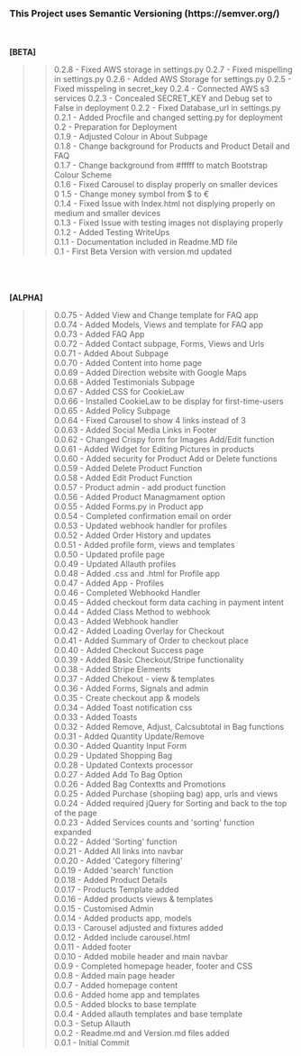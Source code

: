 <h3>This Project uses Semantic Versioning (https://semver.org/)</h3>
<br><br>
<strong>[BETA]</strong>

>> 0.2.8 - Fixed AWS storage in settings.py
>> 0.2.7 - Fixed mispelling in settings.py
>> 0.2.6 - Added AWS Storage for settings.py
>> 0.2.5 - Fixed misspeling in secret_key
>> 0.2.4 - Connected AWS s3 services 
>> 0.2.3 - Concealed SECRET_KEY and Debug set to False in deployment
>> 0.2.2 - Fixed Database_url in settings.py
>> 0.2.1 - Added Procfile and changed setting.py for deployment
>> 0.2 -  Preparation for Deployment<br>
>> 0.1.9 - Adjusted Colour in About Subpage<br>
>> 0.1.8 - Change background for Products and Product Detail and FAQ<br>
>> 0.1.7 - Change background from #fffff to match Bootstrap Colour Scheme<br>
>> 0.1.6 - Fixed Carousel to display properly on smaller devices<br>
>> 0 1.5 - Change money symbol from $ to €<br>
>> 0.1.4 - Fixed Issue with Index.html not displying properly on medium and smaller devices<br>
>> 0.1.3 - Fixed Issue with testing images not displaying properly<br>
>> 0.1.2 - Added Testing WriteUps<br>
>> 0.1.1 - Documentation included in Readme.MD file<br>
>> 0.1 - First Beta Version with version.md updated<br>

<br><br><br>
<strong>[ALPHA]</strong>

>> 0.0.75 - Added View and Change template for FAQ app<br>
>> 0.0.74 - Added Models, Views and template for FAQ app<br>
>> 0.0.73 - Added FAQ  App<br>
>> 0.0.72 - Added Contact subpage, Forms, Views and Urls<br>
>> 0.0.71 - Added About Subpage<br>
>> 0.0.70 - Added Content into home page<br>
>> 0.0.69 - Added Direction website with Google Maps<br> 
>> 0.0.68 - Added Testimonials Subpage<br>
>> 0.0.67 - Added CSS for CookieLaw<br>
>> 0.0.66 - Installed CookieLaw to be display for first-time-users<br>
>> 0.0.65 - Added Policy Subpage<br>
>> 0.0.64 - Fixed Carousel to show 4 links instead of 3<br>
>> 0.0.63 - Added Social Media Links in Footer<br>
>> 0.0.62 - Changed Crispy form for Images Add/Edit function <br>
>> 0.0.61 - Added Widget for Editing Pictures in products<br>
>> 0.0.60 - Added security for Product Add or Delete functions<br>
>> 0.0.59 - Added Delete Product Function<br>
>> 0.0.58 - Added Edit Product Function<br>
>> 0.0.57 - Product admin - add product function<br>
>> 0.0.56 - Added Product Managmament option<br>
>> 0.0.55 - Added Forms.py in Product app <br>
>> 0.0.54 - Completed confirmation email on order <br>
>> 0.0.53 - Updated webhook handler for profiles<br>
>> 0.0.52 - Added Order History and updates<br>
>> 0.0.51 - Added profile form, views and templates<br>
>> 0.0.50 - Updated profile page<br>
>> 0.0.49 - Updated Allauth profiles<br>
>> 0.0.48 - Added .css and .html for Profile app<br>
>> 0.0.47 - Added App - Profiles<br>
>> 0.0.46 - Completed Webhookd Handler<br>
>> 0.0.45 - Added checkout form data caching in payment intent<br>
>> 0.0.44 - Added Class Method to webhook<br>
>> 0.0.43 - Added Webhook handler<br>
>> 0.0.42 - Added Loading Overlay for Checkout<br>
>> 0.0.41 - Added Summary of Order to checkout place<br>
>> 0.0.40 - Added Checkout Success page<br>
>> 0.0.39 - Added Basic Checkout/Stripe functionality<br>
>> 0.0.38 - Added Stripe Elements<br>
>> 0.0.37 - Added Chekout - view & templates<br>
>> 0.0.36 - Added Forms, Signals and admin<br>
>> 0.0.35 - Create checkout app & models<br>
>> 0.0.34 - Added Toast notification css<br>
>> 0.0.33 - Added Toasts<br>
>> 0.0.32 - Added Remove, Adjust, Calcsubtotal in Bag functions<br>
>> 0.0.31 - Added Quantity Update/Remove<br>
>> 0.0.30 - Added Quantity Input Form <br>
>> 0.0.29 - Updated Shopping Bag<br>
>> 0.0.28 - Updated Contexts processor<br>
>> 0.0.27 - Added Add To Bag Option<br>
>> 0.0.26 - Added Bag Contextts and Promotions <br>
>> 0.0.25 - Added Purchase (shopiing bag) app, urls and views<br>
>> 0.0.24 - Added required jQuery for Sorting and back to the top of the page<br>
>> 0.0.23 - Added Services counts and 'sorting' function expanded<br>
>> 0.0.22 - Added 'Sorting' function<br>
>> 0.0.21 - Added All links into navbar<br>
>> 0.0.20 - Added 'Category filtering'<br>
>> 0.0.19 - Added 'search' function<br>
>> 0.0.18 - Added Product Details<br>
>> 0.0.17 - Products Template added <br>
>> 0.0.16 - Added products views & templates<br>
>> 0.0.15 - Customised Admin<br>
>> 0.0.14 - Added products app, models<br>
>> 0.0.13 - Carousel adjusted and fixtures added<br>
>> 0.0.12 - Added include carousel.html<br>
>> 0.0.11 - Added footer<br>
>> 0.0.10 - Added mobile header and main navbar<br>
>> 0.0.9 - Completed homepage header, footer and CSS<br>
>> 0.0.8 - Added main page header<br>
>> 0.0.7 - Added homepage content<br>
>> 0.0.6 - Added home app and templates<br>
>> 0.0.5 - Added blocks to base template<br>
>> 0.0.4 - Added allauth templates and base template<br>
>> 0.0.3 - Setup Allauth<br>
>> 0.0.2 - Readme.md and Version.md files added<br>
>> 0.0.1 - Initial Commit<br>